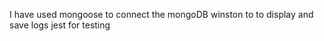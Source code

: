 I have used 
  mongoose to connect the mongoDB
  winston to to display and save logs
  jest for testing


